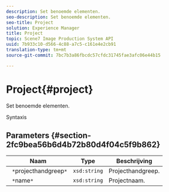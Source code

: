 ```yaml
---
description: Set benoemde elementen.
seo-description: Set benoemde elementen.
seo-title: Project
solution: Experience Manager
title: Project
topic: Scene7 Image Production System API
uuid: 7b933c10-d566-4c88-a7c5-c161e4e2cb91
translation-type: tm+mt
source-git-commit: 7bc7b3a86fbcdc57cfdc31745fae3afc06e44b15

---
```



# Project{#project}

Set benoemde elementen.

Syntaxis

## Parameters {#section-2fc9bea56b6d4b72b80d4f04c5f9b862}

| Naam | Type | Beschrijving |
|---|---|---|
| ` *`projecthandgreep`*` | `xsd:string` | Projecthandgreep. |
| ` *`name`*` | `xsd:string` | Projectnaam. |

